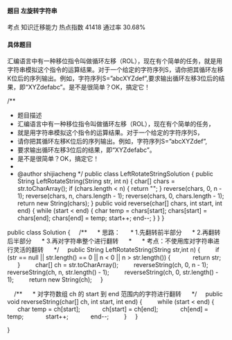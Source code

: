 #### 题目    左旋转字符串

考点    知识迁移能力	热点指数    41418	通过率    30.68%

#### 具体题目  

  汇编语言中有一种移位指令叫做循环左移（ROL），现在有个简单的任务，就是用字符串模拟这个指令的运算结果。对于一个给定的字符序列S，请你把其循环左移K位后的序列输出。例如，字符序列S=”abcXYZdef”,要求输出循环左移3位后的结果，即“XYZdefabc”。是不是很简单？OK，搞定它！

/**

 * 题目描述
 * 汇编语言中有一种移位指令叫做循环左移（ROL），现在有个简单的任务，
 * 就是用字符串模拟这个指令的运算结果。对于一个给定的字符序列S，
 * 请你把其循环左移K位后的序列输出。例如，字符序列S=”abcXYZdef”,
 * 要求输出循环左移3位后的结果，即“XYZdefabc”。
 * 是不是很简单？OK，搞定它！
 *
 * @author shijiacheng
 */
public class LeftRotateStringSolution {
    public String LeftRotateString(String str, int n) {
        char[] chars = str.toCharArray();
        if (chars.length < n) {
            return "";
        }
        reverse(chars, 0, n - 1);
        reverse(chars, n, chars.length - 1);
        reverse(chars, 0, chars.length - 1);
        return new String(chars);
    }
    public void reverse(char[] chars, int start, int end) {
        while (start < end) {
            char temp = chars[start];
            chars[start] = chars[end];
            chars[end] = temp;
            start++;
            end--;
        }
    }
}

public class Solution {
    /**
     * 思路：
     * 1.先翻转前半部分
     * 2.再翻转后半部分
     * 3.再对字符串整个进行翻转
     *
     * 考点：不使用库对字符串进行灵活的翻转
     */
    public String LeftRotateString(String str,int n) {
        if (str == null || str.length() == 0 || n < 0 || n > str.length()) {
            return str;
        }
        char[] ch = str.toCharArray();
        reverseString(ch, 0, n - 1);
        reverseString(ch, n, str.length() - 1);
        reverseString(ch, 0, str.length() - 1);
        return new String(ch);
    }

    /**
     * 对字符数组 ch 的 start 到 end 范围内的字符进行翻转
     */
    public void reverseString(char[] ch, int start, int end) {
        while (start < end) {
            char temp = ch[start];
            ch[start] = ch[end];
            ch[end] = temp;
            start++;
            end--;
        }
    }

}

